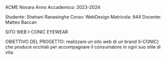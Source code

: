 ACME Novara
Anno Accademico: 2023-2024

Studente: Shehani Ranasinghe
Corso: WebDesign 
Matricola: 944 
Docente: Matteo Baccan

SITO WEB I-CONIC EYEWEAR

OBIETTIVO DEL PROGETTO: realizzare un sito web di un brand (I-CONIC) che produce occhiali per accompagnare il consumatore in ogni suo stile di vita. 
